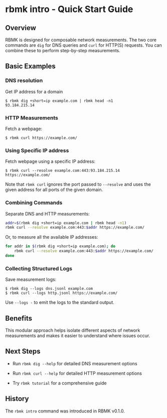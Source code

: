 
# rbmk intro - Quick Start Guide

## Overview

RBMK is designed for composable network measurements. The two core commands
are `dig` for DNS queries and `curl` for HTTP(S) requests. You can combine
these to perform step-by-step measurements.

## Basic Examples

### DNS resolution

Get IP address for a domain

```
$ rbmk dig +short=ip example.com | rbmk head -n1
93.184.215.14
```

### HTTP Measurements

Fetch a webpage:

```
$ rbmk curl https://example.com/
```

### Using Specific IP address

Fetch webpage using a specific IP address:

```
$ rbmk curl --resolve example.com:443:93.184.215.14 https://example.com/
```

Note that `rbmk curl` ignores the port passed to `--resolve` and uses
the given address for all ports of the given domain.

### Combining Commands

Separate DNS and HTTP measurements:

```bash
addr=$(rbmk dig +short=ip example.com | rbmk head -n1)
rbmk curl --resolve example.com:443:$addr https://example.com/
```

Or, to measure all the available IP addresses:

```bash
for addr in $(rbmk dig +short=ip example.com); do
    rbmk curl --resolve example.com:443:$addr https://example.com/
done
```

### Collecting Structured Logs

Save measurement logs:

```
$ rbmk dig --logs dns.jsonl example.com
$ rbmk curl --logs http.jsonl https://example.com/
```

Use `--logs -` to emit the logs to the standard output.

## Benefits

This modular approach helps isolate different aspects of network measurements
and makes it easier to understand where issues occur.

## Next Steps

* Run `rbmk dig --help` for detailed DNS measurement options

* Run `rbmk curl --help` for detailed HTTP measurement options

* Try `rbmk tutorial` for a comprehensive guide

## History

The `rbmk intro` command was introduced in RBMK v0.1.0.

